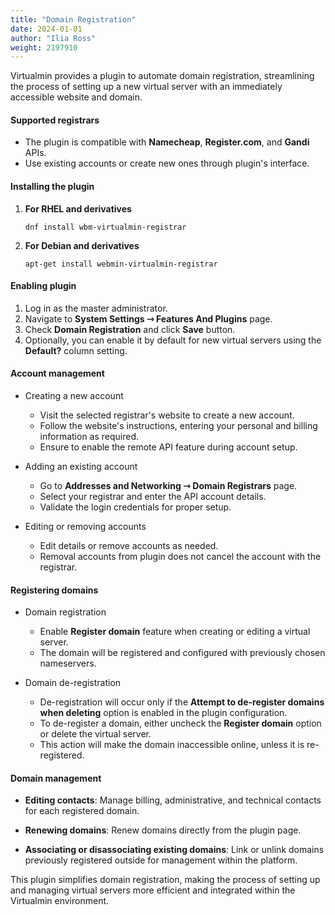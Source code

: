 ```yaml
---
title: "Domain Registration"
date: 2024-01-01
author: "Ilia Ross"
weight: 2197910
---
```


Virtualmin provides a plugin to automate domain registration, streamlining the process of setting up a new virtual server with an immediately accessible website and domain.

#### Supported registrars
- The plugin is compatible with **Namecheap**, **Register.com**, and **Gandi** APIs.
- Use existing accounts or create new ones through plugin's interface.

#### Installing the plugin

1. **For RHEL and derivatives**
   ```text
   dnf install wbm-virtualmin-registrar
   ```
2. **For Debian and derivatives**
   ```text
   apt-get install webmin-virtualmin-registrar
   ```

#### Enabling plugin

1. Log in as the master administrator.
2. Navigate to **System Settings ⇾ Features And Plugins** page.
3. Check **Domain Registration** and click **Save** button.
4. Optionally, you can enable it by default for new virtual servers using the **Default?** column setting.

#### Account management

- Creating a new account
   - Visit the selected registrar's website to create a new account.
   - Follow the website's instructions, entering your personal and billing information as required.
   - Ensure to enable the remote API feature during account setup.

- Adding an existing account
   - Go to **Addresses and Networking ⇾ Domain Registrars** page.
   - Select your registrar and enter the API account details.
   - Validate the login credentials for proper setup.


- Editing or removing accounts
   - Edit details or remove accounts as needed.
   - Removal accounts from plugin does not cancel the account with the registrar.

#### Registering domains

- Domain registration
   - Enable **Register domain** feature when creating or editing a virtual server.
   - The domain will be registered and configured with previously chosen nameservers.

- Domain de-registration
   - De-registration will occur only if the **Attempt to de-register domains when deleting** option is enabled in the plugin configuration.
   - To de-register a domain, either uncheck the **Register domain** option or delete the virtual server.
   - This action will make the domain inaccessible online, unless it is re-registered.

#### Domain management

- **Editing contacts**: Manage billing, administrative, and technical contacts for each registered domain.

- **Renewing domains**: Renew domains directly from the plugin page.

- **Associating or disassociating existing domains**: Link or unlink domains previously registered outside for management within the platform.

This plugin simplifies domain registration, making the process of setting up and managing virtual servers more efficient and integrated within the Virtualmin environment.